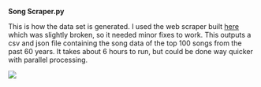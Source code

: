 **Song Scraper.py**

  This is how the data set is generated. I used the web scraper built [here](https://github.com/sharpie-007/dataAndMusic/blob/master/49%20Years%20of%20Music%20-%20Collection%20and%20Analysis.ipynb)
 which was slightly broken, so it needed minor fixes to work. This outputs a csv and json file containing the song data of the top 100 songs from the past 60 years. It takes about 6 hours to run, but could be done way quicker with parallel processing.
 
 ![](https://i.imgur.com/mDZkDUI.png)

